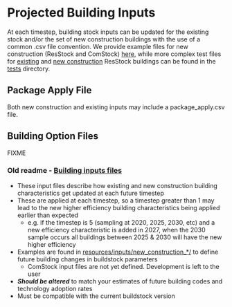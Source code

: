 # Projected Building Inputs
At each timestep, building stock inputs can be updated for the existing stock and/or the set of new construction buildings with the use of a common .csv file convention. We provide example files for new construction (ResStock and ComStock) [here](https://github.com/NREL/buildstock-projections/tree/main/resources/inputs), while more complex test files for [existing](https://github.com/NREL/buildstock-projections/tree/main/tests/test_files/project_CA/existing) and [new construction](https://github.com/NREL/buildstock-projections/tree/main/tests/test_files/project_CA/new_construction) ResStock buildings can be found in the [tests](https://github.com/NREL/buildstock-projections/tree/main/tests/test_files/project_CA) directory.

## Package Apply File
Both new construction and existing inputs may include a package_apply.csv file.

## Building Option Files
FIXME

### Old readme - [Building inputs files](resources/inputs/new_construction_resstock/)
- These input files describe how existing and new construction building characteristics get updated at each future timestep
- These are applied at each timestep, so a timestep greater than 1 may lead to the new higher efficiency building characteristics being applied earlier than expected
    - e.g. if the timestep is 5 (sampling at 2020, 2025, 2030, etc) and a new efficiency characteristic is added in 2027, when the 2030 sample occurs all buildings between 2025 & 2030 will have the new higher efficiency
- Examples are found in [resources/inputs/new_construction_*/](resources/inputs/) to define future building changes in buildstock parameters
    - ComStock input files are not yet defined. Development is left to the user
- _**Should be altered**_ to match your estimates of future building codes and technology adoption rates
- Must be compatible with the current buildstock version
